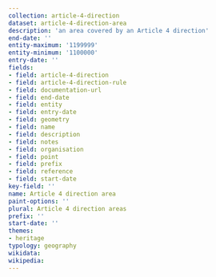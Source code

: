 ```yaml
---
collection: article-4-direction
dataset: article-4-direction-area
description: 'an area covered by an Article 4 direction'
end-date: ''
entity-maximum: '1199999'
entity-minimum: '1100000'
entry-date: ''
fields:
- field: article-4-direction
- field: article-4-direction-rule
- field: documentation-url
- field: end-date
- field: entity
- field: entry-date
- field: geometry
- field: name
- field: description
- field: notes
- field: organisation
- field: point
- field: prefix
- field: reference
- field: start-date
key-field: ''
name: Article 4 direction area
paint-options: ''
plural: Article 4 direction areas
prefix: ''
start-date: ''
themes:
- heritage
typology: geography
wikidata:
wikipedia:
---
```

